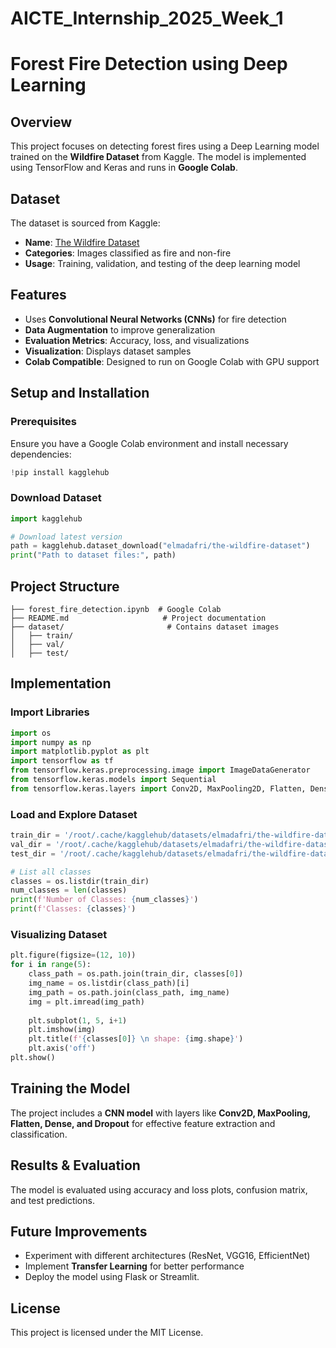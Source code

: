# AICTE_Internship_2025_Week_1

# Forest Fire Detection using Deep Learning

## Overview
This project focuses on detecting forest fires using a Deep Learning model trained on the **Wildfire Dataset** from Kaggle. The model is implemented using TensorFlow and Keras and runs in **Google Colab**.

## Dataset
The dataset is sourced from Kaggle:
- **Name**: [The Wildfire Dataset](https://www.kaggle.com/datasets/elmadafri/the-wildfire-dataset)
- **Categories**: Images classified as fire and non-fire
- **Usage**: Training, validation, and testing of the deep learning model

## Features
- Uses **Convolutional Neural Networks (CNNs)** for fire detection
- **Data Augmentation** to improve generalization
- **Evaluation Metrics**: Accuracy, loss, and visualizations
- **Visualization**: Displays dataset samples
- **Colab Compatible**: Designed to run on Google Colab with GPU support

## Setup and Installation
### Prerequisites
Ensure you have a Google Colab environment and install necessary dependencies:

```python
!pip install kagglehub
```

### Download Dataset
```python
import kagglehub

# Download latest version
path = kagglehub.dataset_download("elmadafri/the-wildfire-dataset")
print("Path to dataset files:", path)
```

## Project Structure
```
├── forest_fire_detection.ipynb  # Google Colab
├── README.md                     # Project documentation
├── dataset/                       # Contains dataset images
│   ├── train/
│   ├── val/
│   ├── test/
```

## Implementation
### Import Libraries
```python
import os
import numpy as np
import matplotlib.pyplot as plt
import tensorflow as tf
from tensorflow.keras.preprocessing.image import ImageDataGenerator
from tensorflow.keras.models import Sequential
from tensorflow.keras.layers import Conv2D, MaxPooling2D, Flatten, Dense, Dropout, Input
```

### Load and Explore Dataset
```python
train_dir = '/root/.cache/kagglehub/datasets/elmadafri/the-wildfire-dataset/versions/3/the_wildfire_dataset_2n_version/train'
val_dir = '/root/.cache/kagglehub/datasets/elmadafri/the-wildfire-dataset/versions/3/the_wildfire_dataset_2n_version/val'
test_dir = '/root/.cache/kagglehub/datasets/elmadafri/the-wildfire-dataset/versions/3/the_wildfire_dataset_2n_version/test'

# List all classes
classes = os.listdir(train_dir)
num_classes = len(classes)
print(f'Number of Classes: {num_classes}')
print(f'Classes: {classes}')
```

### Visualizing Dataset
```python
plt.figure(figsize=(12, 10))
for i in range(5):
    class_path = os.path.join(train_dir, classes[0])
    img_name = os.listdir(class_path)[i]
    img_path = os.path.join(class_path, img_name)
    img = plt.imread(img_path)
    
    plt.subplot(1, 5, i+1)
    plt.imshow(img)
    plt.title(f'{classes[0]} \n shape: {img.shape}')
    plt.axis('off')
plt.show()
```

## Training the Model
The project includes a **CNN model** with layers like **Conv2D, MaxPooling, Flatten, Dense, and Dropout** for effective feature extraction and classification.

## Results & Evaluation
The model is evaluated using accuracy and loss plots, confusion matrix, and test predictions.

## Future Improvements
- Experiment with different architectures (ResNet, VGG16, EfficientNet)
- Implement **Transfer Learning** for better performance
- Deploy the model using Flask or Streamlit.

## License
This project is licensed under the MIT License.


